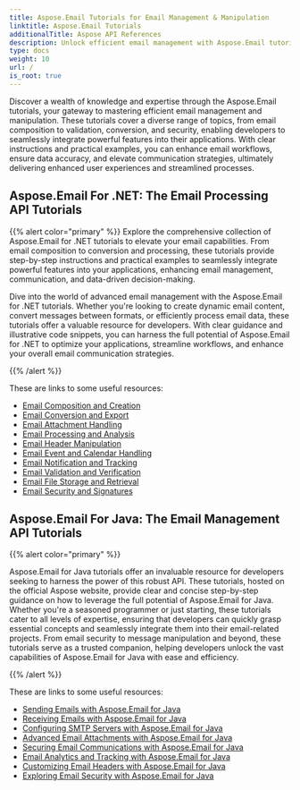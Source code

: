 ```yaml
---
title: Aspose.Email Tutorials for Email Management & Manipulation
linktitle: Aspose.Email Tutorials
additionalTitle: Aspose API References
description: Unlock efficient email management with Aspose.Email tutorials. From composition to security, master diverse aspects for enhanced workflows and user experiences.
type: docs
weight: 10
url: /
is_root: true
---
```

Discover a wealth of knowledge and expertise through the Aspose.Email tutorials, your gateway to mastering efficient email management and manipulation. These tutorials cover a diverse range of topics, from email composition to validation, conversion, and security, enabling developers to seamlessly integrate powerful features into their applications. With clear instructions and practical examples, you can enhance email workflows, ensure data accuracy, and elevate communication strategies, ultimately delivering enhanced user experiences and streamlined processes.

## Aspose.Email For .NET: The Email Processing API Tutorials
{{% alert color="primary" %}}
Explore the comprehensive collection of Aspose.Email for .NET tutorials to elevate your email capabilities. From email composition to conversion and processing, these tutorials provide step-by-step instructions and practical examples to seamlessly integrate powerful features into your applications, enhancing email management, communication, and data-driven decision-making.

Dive into the world of advanced email management with the Aspose.Email for .NET tutorials. Whether you're looking to create dynamic email content, convert messages between formats, or efficiently process email data, these tutorials offer a valuable resource for developers. With clear guidance and illustrative code snippets, you can harness the full potential of Aspose.Email for .NET to optimize your applications, streamline workflows, and enhance your overall email communication strategies.

{{% /alert %}}

These are links to some useful resources:
- [Email Composition and Creation](./net/email-composition-and-creation/)
- [Email Conversion and Export](./net/email-conversion-and-export/)
- [Email Attachment Handling](./net/email-attachment-handling/)
- [Email Processing and Analysis](./net/email-processing-and-analysis/)
- [Email Header Manipulation](./net/email-header-manipulation/)
- [Email Event and Calendar Handling](./net/email-event-and-calendar-handling/)
- [Email Notification and Tracking](./net/email-notification-and-tracking/)
- [Email Validation and Verification](./net/email-validation-and-verification/)
- [Email File Storage and Retrieval](./net/email-file-storage-and-retrieval/)
- [Email Security and Signatures](./net/email-security-and-signatures/)

## Aspose.Email For Java: The Email Management API Tutorials
{{% alert color="primary" %}}

Aspose.Email for Java tutorials offer an invaluable resource for developers seeking to harness the power of this robust API. These tutorials, hosted on the official Aspose website, provide clear and concise step-by-step guidance on how to leverage the full potential of Aspose.Email for Java. Whether you're a seasoned programmer or just starting, these tutorials cater to all levels of expertise, ensuring that developers can quickly grasp essential concepts and seamlessly integrate them into their email-related projects. From email security to message manipulation and beyond, these tutorials serve as a trusted companion, helping developers unlock the vast capabilities of Aspose.Email for Java with ease and efficiency.


{{% /alert %}}

These are links to some useful resources:
- [Sending Emails with Aspose.Email for Java](./java/sending-emails/)
- [Receiving Emails with Aspose.Email for Java](./java/receiving-emails/)
- [Configuring SMTP Servers with Aspose.Email for Java](./java/configuring-smtp-servers/)
- [Advanced Email Attachments with Aspose.Email for Java](./java/advanced-email-attachments/)
- [Securing Email Communications with Aspose.Email for Java](./java/securing-email-communications/)
- [Email Analytics and Tracking with Aspose.Email for Java](./java/email-analytics-and-tracking/)
- [Customizing Email Headers with Aspose.Email for Java](./java/customizing-email-headers/)
- [Exploring Email Security with Aspose.Email for Java](./java/exploring-email-security/)
